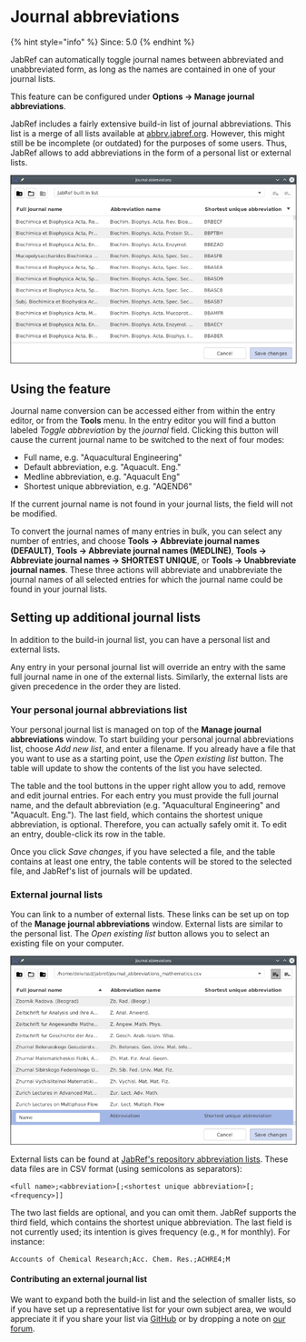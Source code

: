 # Journal abbreviations

{% hint style="info" %}
Since: 5.0
{% endhint %}

JabRef can automatically toggle journal names between abbreviated and unabbreviated form, as long as the names are contained in one of your journal lists.

This feature can be configured under **Options → Manage journal abbreviations**.

JabRef includes a fairly extensive build-in list of journal abbreviations. This list is a merge of all lists available at [abbrv.jabref.org](https://abbrv.jabref.org). However, this might still be be incomplete \(or outdated\) for the purposes of some users. Thus, JabRef allows to add abbreviations in the form of a personal list or external lists.

![General view](../.gitbook/assets/JournalAbbreviations%20%282%29%20%282%29.png)

## Using the feature

Journal name conversion can be accessed either from within the entry editor, or from the **Tools** menu. In the entry editor you will find a button labeled _Toggle abbreviation_ by the _journal_ field. Clicking this button will cause the current journal name to be switched to the next of four modes:

* Full name, e.g. "Aquacultural Engineering"
* Default abbreviation, e.g. "Aquacult. Eng."
* Medline abbreviation, e.g. "Aquacult Eng"
* Shortest unique abbreviation, e.g. "AQEND6"

If the current journal name is not found in your journal lists, the field will not be modified.

To convert the journal names of many entries in bulk, you can select any number of entries, and choose **Tools → Abbreviate journal names \(DEFAULT\)**, **Tools → Abbreviate journal names \(MEDLINE\)**, **Tools → Abbreviate journal names → SHORTEST UNIQUE**, or **Tools → Unabbreviate journal names**. These three actions will abbreviate and unabbreviate the journal names of all selected entries for which the journal name could be found in your journal lists.

## Setting up additional journal lists

In addition to the build-in journal list, you can have a personal list and external lists.

Any entry in your personal journal list will override an entry with the same full journal name in one of the external lists. Similarly, the external lists are given precedence in the order they are listed.

### Your personal journal abbreviations list

Your personal journal list is managed on top of the **Manage journal abbreviations** window. To start building your personal journal abbreviations list, choose _Add new list_, and enter a filename. If you already have a file that you want to use as a starting point, use the _Open existing list_ button. The table will update to show the contents of the list you have selected.

The table and the tool buttons in the upper right allow you to add, remove and edit journal entries. For each entry you must provide the full journal name, and the default abbreviation \(e.g. "Aquacultural Engineering" and "Aquacult. Eng."\). The last field, which contains the shortest unique abbreviation, is optional. Therefore, you can actually safely omit it. To edit an entry, double-click its row in the table.

Once you click _Save changes_, if you have selected a file, and the table contains at least one entry, the table contents will be stored to the selected file, and JabRef's list of journals will be updated.

### External journal lists

You can link to a number of external lists. These links can be set up on top of the **Manage journal abbreviations** window. External lists are similar to the personal list. The _Open existing list_ button allows you to select an existing file on your computer.

![External list](../.gitbook/assets/JournalAbbreviations-ExternalList%20%282%29%20%282%29%20%281%29.png)

External lists can be found at [JabRef's repository abbreviation lists](http://abbrv.jabref.org). These data files are in CSV format \(using semicolons as separators\):

```text
<full name>;<abbreviation>[;<shortest unique abbreviation>[;<frequency>]]
```

The two last fields are optional, and you can omit them. JabRef supports the third field, which contains the shortest unique abbreviation. The last field is not currently used; its intention is gives frequency \(e.g., `M` for monthly\). For instance:

```text
Accounts of Chemical Research;Acc. Chem. Res.;ACHRE4;M
```

#### Contributing an external journal list

We want to expand both the build-in list and the selection of smaller lists, so if you have set up a representative list for your own subject area, we would appreciate it if you share your list via [GitHub](https://github.com/JabRef/abbrv.jabref.org) or by dropping a note on [our forum](https://discourse.jabref.org/).

